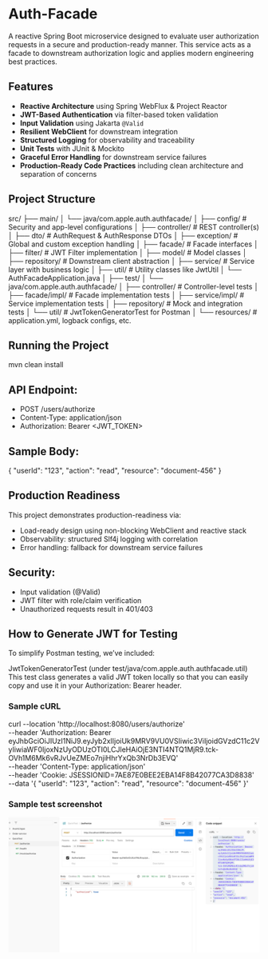 # Auth-Facade

A reactive Spring Boot microservice designed to evaluate user authorization requests in a secure and production-ready manner. This service acts as a facade to downstream authorization logic and applies modern engineering best practices.


##  Features

- **Reactive Architecture** using Spring WebFlux & Project Reactor
- **JWT-Based Authentication** via filter-based token validation
- **Input Validation** using Jakarta `@Valid`
- **Resilient WebClient** for downstream integration
- **Structured Logging** for observability and traceability
- **Unit Tests** with JUnit & Mockito
- **Graceful Error Handling** for downstream service failures
- **Production-Ready Code Practices** including clean architecture and separation of concerns

##  Project Structure
src/
├── main/
│   └── java/com.apple.auth.authfacade/
│       ├── config/         # Security and app-level configurations
│       ├── controller/     # REST controller(s)
│       ├── dto/            # AuthRequest & AuthResponse DTOs
│       ├── exception/      # Global and custom exception handling
│       ├── facade/         # Facade interfaces
│       ├── filter/         # JWT Filter implementation
│       ├── model/          # Model classes
│       ├── repository/     # Downstream client abstraction
│       ├── service/        # Service layer with business logic
│       ├── util/           # Utility classes like JwtUtil
│       └── AuthFacadeApplication.java
│
├── test/
│   └── java/com.apple.auth.authfacade/
│       ├── controller/     # Controller-level tests
│       ├── facade/impl/    # Facade implementation tests
│       ├── service/impl/   # Service implementation tests
│       ├── repository/     # Mock and integration tests
│       └── util/           # JwtTokenGeneratorTest for Postman
│
└── resources/              # application.yml, logback configs, etc.

## Running the Project
mvn clean install

## API Endpoint:
- POST /users/authorize
- Content-Type: application/json
- Authorization: Bearer <JWT_TOKEN>

## Sample Body:
{
"userId": "123",
"action": "read",
"resource": "document-456"
}

## Production Readiness
This project demonstrates production-readiness via:
- Load-ready design using non-blocking WebClient and reactive stack
- Observability: structured Slf4j logging with correlation
- Error handling: fallback for downstream service failures

## Security:
- Input validation (@Valid)
- JWT filter with role/claim verification
- Unauthorized requests result in 401/403

## How to Generate JWT for Testing

To simplify Postman testing, we’ve included:

JwtTokenGeneratorTest (under test/java/com.apple.auth.authfacade.util)
This test class generates a valid JWT token locally so that you can easily copy and use it in your Authorization: Bearer <token> header.

### Sample cURL

curl --location 'http://localhost:8080/users/authorize' \
--header 'Authorization: Bearer eyJhbGciOiJIUzI1NiJ9.eyJyb2xlIjoiUk9MRV9VU0VSIiwic3ViIjoidGVzdC11c2VyIiwiaWF0IjoxNzUyODUzOTI0LCJleHAiOjE3NTI4NTQ1MjR9.tck-OVh1M6Mk6vRJvUeZMEo7njiHhrYxQb3NrDb3EVQ' \
--header 'Content-Type: application/json' \
--header 'Cookie: JSESSIONID=7AE87E0BEE2EBA14F8B42077CA3D8838' \
--data '{
"userId": "123",
"action": "read",
"resource": "document-456"
}'

### Sample test screenshot 
![img.png](img.png)